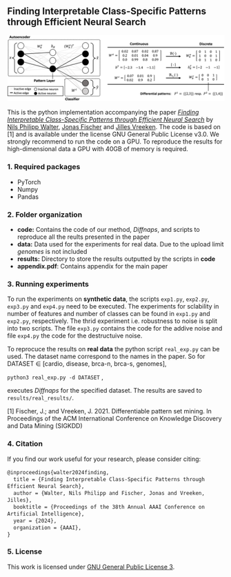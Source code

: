 ## Finding Interpretable Class-Specific Patterns through Efficient Neural Search


<p align=center >
<img src="imgs/diffnaps-arch.png" alt="drawing" width="800" />
</p>

This is the python implementation accompanying the paper [*Finding Interpretable Class-Specific Patterns through Efficient Neural Search*](https://arxiv.org/abs/2312.04311) by
[Nils Philipp Walter](https://nilspwalter.github.io/), [Jonas Fischer](https://explainablemachines.github.io/group_website/members/jonas-fischer.html) and [Jilles Vreeken](https://vreeken.eu/).
The code is based on [1] and is available under the license GNU General Public License v3.0. We strongly recommend to run the code on a GPU. To reproduce the results for
high-dimensional data a GPU with 40GB of memory is required.

### 1. Required packages
- PyTorch
- Numpy
- Pandas

### 2. Folder organization
- **code:** Contains the code of our method, *Diffnaps*, and scripts to reproduce all the reults presented in the paper
- **data:** Data used for the experiments for real data. Due to the upload limit *genomes* is not included
- **results:** Directory to store the results outputted by the scripts in **code**
- **appendix.pdf**: Contains appendix for the main paper 

### 3. Running experiments
To run the experiments on **synthetic data**, the scripts `exp1.py`, `exp2.py`, `exp3.py` and `exp4.py` 
need to be executed. The experiments for sclability in number of features and number of classes 
can be found in `exp1.py` and `exp2.py`, respectively. The thrid experiment i.e. robustness 
to noise is split into two scripts. The file `exp3.py` contains the code for the addive noise and
file `exp4.py` the code for the destructuive noise.

To reprocuce the results on **real data** the python script `real_exp.py` can be used. The dataset name
correspond to the names in the paper. So for DATASET $\in$ [cardio, disease, brca-n, brca-s, genomes],

`python3 real_exp.py -d DATASET` ,

executes *Diffnaps* for the specified dataset. The results are saved to `results/real_results/`.


[1] Fischer, J.; and Vreeken, J. 2021. Differentiable pattern set mining.
    In Proceedings of the ACM International Conference on Knowledge Discovery and Data Mining (SIGKDD)

### 4. Citation
If you find our work useful for your research, please consider citing:
```
@inproceedings{walter2024finding,
  title = {Finding Interpretable Class-Specific Patterns through Efficient Neural Search},
  author = {Walter, Nils Philipp and Fischer, Jonas and Vreeken, Jilles},
  booktitle = {Proceedings of the 38th Annual AAAI Conference on Artificial Intelligence},
  year = {2024},
  organization = {AAAI},
}
```


### 5. License

This work is licensed under [GNU General Public License 3](https://www.gnu.org/licenses/gpl-3.0.html).

